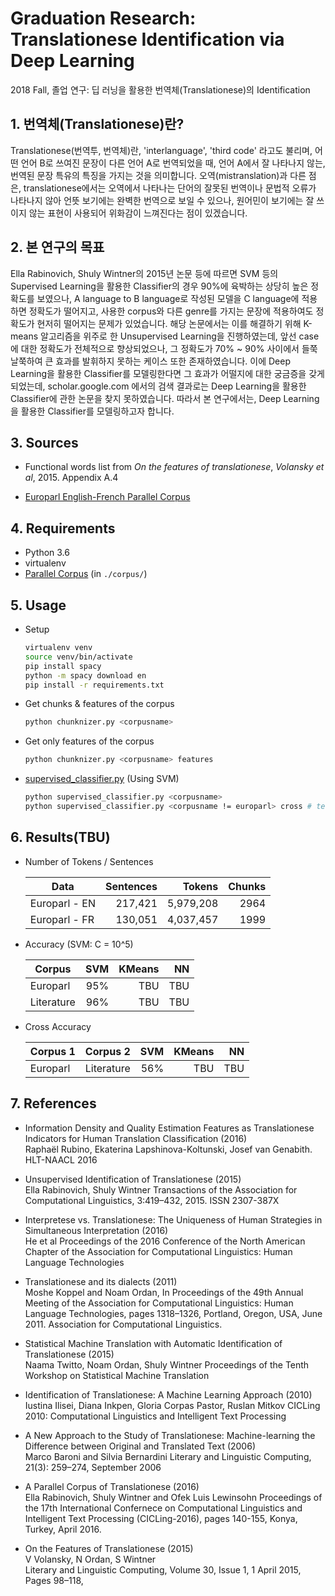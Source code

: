 # Graduation Research: Translationese Identification via Deep Learning

2018 Fall, 졸업 연구: 딥 러닝을 활용한 번역체(Translationese)의 Identification

## 1. 번역체(Translationese)란?

Translationese(번역투, 번역체)란, 'interlanguage', 'third code' 라고도 불리며, 어떤 언어 B로 쓰여진 문장이 다른 언어 A로 번역되었을 때, 언어 A에서 잘 나타나지 않는, 번역된 문장 특유의 특징을 가지는 것을 의미합니다. 오역(mistranslation)과 다른 점은, translationese에서는 오역에서 나타나는 단어의 잘못된 번역이나 문법적 오류가 나타나지 않아 언뜻 보기에는 완벽한 번역으로 보일 수 있으나, 원어민이 보기에는 잘 쓰이지 않는 표현이 사용되어 위화감이 느껴진다는 점이 있겠습니다.

## 2. 본 연구의 목표

Ella Rabinovich, Shuly Wintner의 2015년 논문 등에 따르면 SVM 등의 Supervised Learning을 활용한 Classifier의 경우 90%에 육박하는 상당히 높은 정확도를 보였으나, A language to B language로 작성된 모델을 C language에 적용하면 정확도가 떨어지고, 사용한 corpus와 다른 genre를 가지는 문장에 적용하여도 정확도가 현저히 떨어지는 문제가 있었습니다. 해당 논문에서는 이를 해결하기 위해 K-means 알고리즘을 위주로 한 Unsupervised Learning을 진행하였는데, 앞선 case에 대한 정확도가 전체적으로 향상되었으나, 그 정확도가 70% ~ 90% 사이에서 들쭉날쭉하여 큰 효과를 발휘하지 못하는 케이스 또한 존재하였습니다. 이에 Deep Learning을 활용한 Classifier를 모델링한다면 그 효과가 어떨지에 대한 궁금증을 갖게 되었는데, scholar.google.com 에서의 검색 결과로는 Deep Learning을 활용한 Classifier에 관한 논문을 찾지 못하였습니다. 따라서 본 연구에서는, Deep Learning을 활용한 Classifier를 모델링하고자 합니다.

## 3. Sources

- Functional words list from _On the features of translationese_, _Volansky et al_, 2015. Appendix A.4

- [Europarl English-French Parallel Corpus](http://cl.haifa.ac.il/projects/translationese/index.shtml)

## 4. Requirements

- Python 3.6
- virtualenv
- [Parallel Corpus](http://cl.haifa.ac.il/projects/translationese/index.shtml) (in `./corpus/`)

## 5. Usage

- Setup

  ```bash
  virtualenv venv
  source venv/bin/activate
  pip install spacy
  python -m spacy download en
  pip install -r requirements.txt
  ```

- Get chunks & features of the corpus

  ```bash
  python chunknizer.py <corpusname>
  ```

- Get only features of the corpus

  ```bash
  python chunknizer.py <corpusname> features
  ```

- [supervised_classifier.py](./supervised_classifier.py) (Using SVM)

  ```bash
  python supervised_classifier.py <corpusname>
  python supervised_classifier.py <corpusname != europarl> cross # test between input corpus & europarl
  ```

## 6. Results(TBU)

- Number of Tokens / Sentences

  | Data          | Sentences |    Tokens | Chunks |
  | ------------- | --------: | --------: | -----: |
  | Europarl - EN |   217,421 | 5,979,208 |   2964 |
  | Europarl - FR |   130,051 | 4,037,457 |   1999 |

- Accuracy (SVM: C = 10^5)

  | Corpus     | SVM | KMeans |  NN |
  | ---------- | --: | -----: | --: |
  | Europarl   | 95% |    TBU | TBU |
  | Literature | 96% |    TBU | TBU |

- Cross Accuracy

  | Corpus 1 | Corpus 2   | SVM | KMeans |  NN |
  | -------- | ---------- | --: | -----: | --: |
  | Europarl | Literature | 56% |    TBU | TBU |

## 7. References

- Information Density and Quality Estimation Features as Translationese Indicators for Human Translation Classification (2016)  
  Raphaël Rubino, Ekaterina Lapshinova-Koltunski, Josef van Genabith. HLT-NAACL 2016

- Unsupervised Identification of Translationese (2015)  
  Ella Rabinovich, Shuly Wintner
  Transactions of the Association for Computational Linguistics, 3:419–432, 2015. ISSN 2307-387X

- Interpretese vs. Translationese:
  The Uniqueness of Human Strategies in Simultaneous Interpretation (2016)  
  He et al
  Proceedings of the 2016 Conference of the North American Chapter of the Association for Computational Linguistics: Human Language Technologies

- Translationese and its dialects (2011)  
  Moshe Koppel and Noam Ordan, In Proceedings of the 49th Annual Meeting of the Association for Computational Linguistics: Human Language Technologies, pages 1318–1326, Portland, Oregon, USA, June 2011. Association for Computational Linguistics.

- Statistical Machine Translation
  with Automatic Identification of Translationese (2015)  
  Naama Twitto, Noam Ordan, Shuly Wintner
  Proceedings of the Tenth Workshop on Statistical Machine Translation

- Identification of Translationese: A Machine Learning Approach (2010)  
  Iustina Ilisei, Diana Inkpen, Gloria Corpas Pastor, Ruslan Mitkov
  CICLing 2010: Computational Linguistics and Intelligent Text Processing

- A New Approach to the Study of Translationese: Machine-learning the Difference between Original and Translated Text (2006)  
  Marco Baroni and Silvia Bernardini
  Literary and Linguistic Computing, 21(3): 259–274, September 2006

- A Parallel Corpus of Translationese (2016)  
  Ella Rabinovich, Shuly Wintner and Ofek Luis Lewinsohn
  Proceedings of the 17th International Confernece on Computational Linguistics and Intelligent Text Processing (CICLing-2016), pages 140-155, Konya, Turkey, April 2016.

- On the Features of Translationese (2015)  
  V Volansky, N Ordan, S Wintner  
  Literary and Linguistic Computing, Volume 30, Issue 1, 1 April 2015, Pages 98–118,
